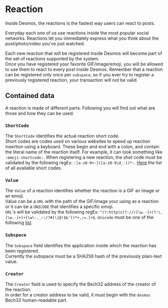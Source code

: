 # Reaction
Inside Desmos, the reactions is the fastest way users can react to posts.

Everyday each one of us use reactions inside the most popular social networks.
Reactions let you immediately express what you think about the post/photo/video you've just watched.

Each new reaction that will be registered inside Desmos will become part of the set of reactions supported by the system.  
Once you have registered your favorite GIF/image/emoji, you will be allowed to use them to react to every post inside Desmos.
Remember that a reaction can be registered only once per `subspace`, so if you ever try to register a previously 
registered reaction, your transaction will not be valid. 

## Contained data
A reaction is made of different parts. Following you will find out what are those and how they can be used.

### `ShortCode`
The `ShortCode` identifies the actual reaction short code.  
Short codes are codes used on various websites to speed up reaction insertion using a keyboard.
These begin and end with a colon, and contain the literal name of the reaction itself. 
For example, it can look something like `:emoji-shortcode:`.
When registering a new reaction, the shot code must be validated by the following regEx: `:[a-z0-9+-]([a-z0-9\d_-])*:`. 
[Here](https://www.webfx.com/tools/emoji-cheat-sheet/) the list of all available short codes.

### `Value`
The `Value` of a reaction identifies whether the reaction is a GIF an image or an emoji.  
Value can be a `URL` with the path of the GIF/image your using as a reaction or it can be a `UNICODE` 
that identifies a specific emoji.  
`URL`'s will be validated by the following regEx: `^(?:http(s)?://)[\w.-]+(?:\.[\w.-]+)+[\w\-._~:/?#[\]@!$&'()*+,;=.]+$`.
`Unicode` must be one of the following [list](https://unicode.org/emoji/charts/emoji-list.html).

### `Subspace`
The `Subspace` field identifies the application inside which the reaction has been registered.  
Currently the subspace must be a SHA256 hash of the previously plain-text value.

### `Creator`
The `Creator` field is used to specify the Bech32 address of the creator of the reaction.  
In order for a creator address to be valid, it must begin with the `desmos` Bech32 human-readable part.

